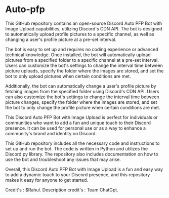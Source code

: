 # Auto-pfp
This GitHub repository contains an open-source Discord Auto PFP Bot with Image Upload capabilities, utilizing Discord's CDN API. The bot is designed to automatically upload profile pictures to a specific channel, as well as changing a user's profile picture at a pre-set interval.

The bot is easy to set up and requires no coding experience or advanced technical knowledge. Once installed, the bot will automatically upload pictures from a specified folder to a specific channel at a pre-set interval. Users can customize the bot's settings to change the interval time between picture uploads, specify the folder where the images are stored, and set the bot to only upload pictures when certain conditions are met.

Additionally, the bot can automatically change a user's profile picture by fetching images from the specified folder using Discord's CDN API. Users can also customize the bot's settings to change the interval time between picture changes, specify the folder where the images are stored, and set the bot to only change the profile picture when certain conditions are met.

This Discord Auto PFP Bot with Image Upload is perfect for individuals or communities who want to add a fun and unique touch to their Discord presence. It can be used for personal use or as a way to enhance a community's brand and identity on Discord.

This GitHub repository includes all the necessary code and instructions to set up and run the bot. The code is written in Python and utilizes the Discord.py library. The repository also includes documentation on how to use the bot and troubleshoot any issues that may arise.

Overall, this Discord Auto PFP Bot with Image Upload is a fun and easy way to add a dynamic touch to your Discord presence, and this repository makes it easy for anyone to get started.

Credit's : $Rahul.
Description credit's : Team ChatGpt.

